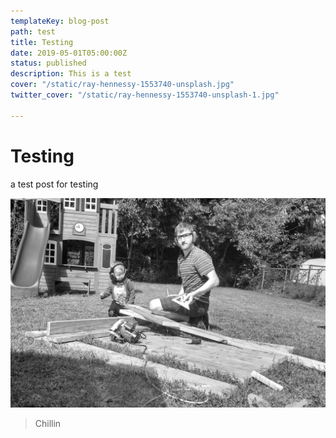 ```yaml
---
templateKey: blog-post
path: test
title: Testing
date: 2019-05-01T05:00:00Z
status: published
description: This is a test
cover: "/static/ray-hennessy-1553740-unsplash.jpg"
twitter_cover: "/static/ray-hennessy-1553740-unsplash-1.jpg"

---
```

# Testing

a test post for testing

![](/static/picnic_table.jpg)

> Chillin